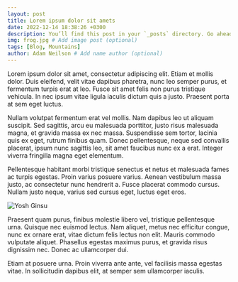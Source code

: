 ```yaml
---
layout: post
title: Lorem ipsum dolor sit amets
date: 2022-12-14 18:38:26 +0300
description: You’ll find this post in your `_posts` directory. Go ahead and edit it and re-build the site to see your changes. # Add post description (optional)
img: frog.jpg # Add image post (optional)
tags: [Blog, Mountains]
author: Adam Neilson # Add name author (optional)
---
```

Lorem ipsum dolor sit amet, consectetur adipiscing elit. Etiam et mollis dolor. Duis eleifend, velit vitae dapibus pharetra, nunc leo semper purus, et fermentum turpis erat at leo. Fusce sit amet felis non purus tristique vehicula. In nec ipsum vitae ligula iaculis dictum quis a justo. Praesent porta at sem eget luctus.

Nullam volutpat fermentum erat vel mollis. Nam dapibus leo ut aliquam suscipit. Sed sagittis, arcu eu malesuada porttitor, justo risus malesuada magna, et gravida massa ex nec massa. Suspendisse sem tortor, lacinia quis ex eget, rutrum finibus quam. Donec pellentesque, neque sed convallis placerat, ipsum nunc sagittis leo, sit amet faucibus nunc ex a erat. Integer viverra fringilla magna eget elementum.

Pellentesque habitant morbi tristique senectus et netus et malesuada fames ac turpis egestas. Proin varius posuere varius. Aenean vestibulum massa justo, ac consectetur nunc hendrerit a. Fusce placerat commodo cursus. Nullam justo neque, varius sed cursus eget, luctus eget eros. 

![Yosh Ginsu]({{site.baseurl}}/assets/img/yosh-ginsu.jpg)

Praesent quam purus, finibus molestie libero vel, tristique pellentesque urna. Quisque nec euismod lectus. Nam aliquet, metus nec efficitur congue, nunc ex ornare erat, vitae dictum felis lectus non elit. Mauris commodo vulputate aliquet. Phasellus egestas maximus purus, et gravida risus dignissim nec. Donec ac ullamcorper dui.

Etiam at posuere urna. Proin viverra ante ante, vel facilisis massa egestas vitae. In sollicitudin dapibus elit, at semper sem ullamcorper iaculis.